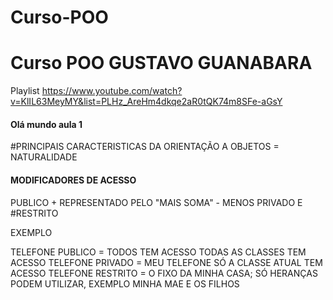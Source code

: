 # Curso-POO

<h1>Curso POO GUSTAVO GUANABARA </h1>

Playlist https://www.youtube.com/watch?v=KlIL63MeyMY&list=PLHz_AreHm4dkqe2aR0tQK74m8SFe-aGsY 

<h4> Olá mundo aula 1 </h4>

#PRINCIPAIS CARACTERISTICAS DA ORIENTAÇÃO A OBJETOS = NATURALIDADE 


#### MODIFICADORES DE ACESSO
PUBLICO + REPRESENTADO PELO "MAIS SOMA" - MENOS PRIVADO E #RESTRITO 

EXEMPLO 

TELEFONE PUBLICO = TODOS TEM ACESSO
TODAS AS CLASSES TEM ACESSO
TELEFONE PRIVADO = MEU TELEFONE
SÓ A CLASSE ATUAL TEM ACESSO
TELEFONE RESTRITO = O FIXO DA MINHA CASA;
SÓ HERANÇAS PODEM UTILIZAR, EXEMPLO MINHA MAE E OS FILHOS 
